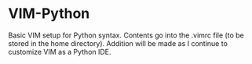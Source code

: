 VIM-Python
==========

Basic VIM setup for Python syntax. Contents go into the .vimrc file (to be stored in the home directory). Addition will be made as I continue to customize VIM as a Python IDE.

